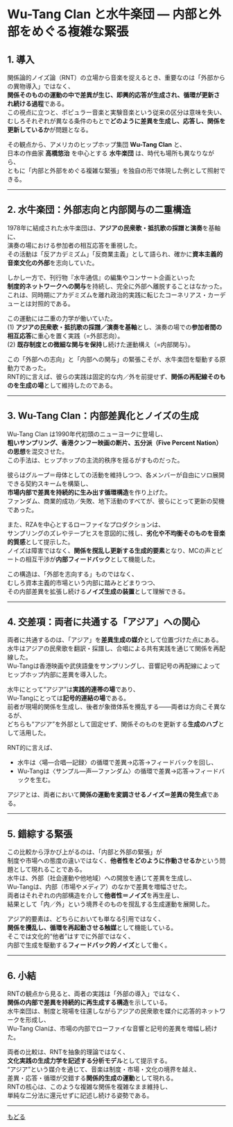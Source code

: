 # Wu-Tang Clan と水牛楽団 ― 内部と外部をめぐる複雑な緊張

## 1. 導入
関係論的ノイズ論（RNT）の立場から音楽を捉えるとき、重要なのは「外部からの異物導入」ではなく、  
**関係そのものの運動の中で差異が生じ、即興的応答が生成され、循環が更新され続ける過程**である。  
この視点に立つと、ポピュラー音楽と実験音楽という従来の区分は意味を失い、  
むしろそれぞれが異なる条件のもとで**どのように差異を生成し、応答し、関係を更新しているか**が問題となる。  

その観点から、アメリカのヒップホップ集団 **Wu-Tang Clan** と、  
日本の作曲家 **高橋悠治** を中心とする **水牛楽団** は、時代も場所も異なりながら、  
ともに「内部と外部をめぐる複雑な緊張」を独自の形で体現した例として照射できる。  

---

## 2. 水牛楽団：外部志向と内部関与の二重構造
1978年に結成された水牛楽団は、**アジアの民衆歌・抵抗歌の採譜と演奏**を基軸に、  
演奏の場における参加者の相互応答を重視した。  
その活動は「反アカデミズム」「反商業主義」として語られ、確かに**資本主義的音楽文化の外部**を志向していた。  

しかし一方で、刊行物『水牛通信』の編集やコンサート企画といった  
**制度的ネットワークへの関与**を持続し、完全に外部へ離脱することはなかった。  
これは、同時期にアカデミズムを離れ政治的実践に転じたコーネリアス・カーデューとは対照的である。  

この運動には二重の力学が働いていた。  
(1) **アジアの民衆歌・抵抗歌の採譜／演奏を基軸**とし、演奏の場での**参加者間の相互応答**に重心を置く実践（=外部志向）。  
(2) **既存制度との微細な関与を保持**し続けた運動構え（=内部関与）。 

この「外部への志向」と「内部への関与」の緊張こそが、水牛楽団を駆動する原動力であった。  
RNT的に言えば、彼らの実践は固定的な内／外を前提せず、**関係の再配線そのものを生成の場**として維持したのである。  

---

## 3. Wu-Tang Clan：内部差異化とノイズの生成
Wu-Tang Clan は1990年代初頭のニューヨークに登場し、  
**粗いサンプリング、香港クンフー映画の断片、五分派（Five Percent Nation）の思想**を混交させた。  
この手法は、ヒップホップの主流的秩序を揺るがすものだった。  

彼らはグループ＝母体としての活動を維持しつつ、各メンバーが自由にソロ展開できる契約スキームを構築し、  
**市場内部で差異を持続的に生み出す循環構造**を作り上げた。  
ファンダム、商業的成功／失敗、地下活動のすべてが、彼らにとって更新の契機であった。  

また、RZAを中心とするローファイなプロダクションは、  
サンプリングのズレやテープヒスを意図的に残し、**劣化や不均衡そのものを音楽的質感**として提示した。  
ノイズは障害ではなく、**関係を撹乱し更新する生成的要素**となり、MCの声とビートの相互干渉が**内部フィードバック**として機能した。  

この構造は、「外部を志向する」ものではなく、  
むしろ資本主義的市場という内部に踏みとどまりつつ、  
その内部差異を拡張し続ける**ノイズ生成の装置**として理解できる。  

---

## 4. 交差項：両者に共通する「アジア」への関心
両者に共通するのは、「アジア」を**差異生成の媒介**として位置づけた点にある。  
水牛はアジアの民衆歌を翻訳・採譜し、合唱による共有実践を通じて関係を再配線した。  
Wu-Tangは香港映画や武侠語彙をサンプリングし、音響記号の再配線によってヒップホップ内部に差異を導入した。  

水牛にとって“アジア”は**実践的連帯の場**であり、  
Wu-Tangにとっては**記号的連結の場**である。  
前者が現場的関係を生成し、後者が象徴体系を攪乱する——両者は方向こそ異なるが、  
どちらも“アジア”を外部として固定せず、関係そのものを更新する**生成のハブ**として活用した。  

RNT的に言えば、  
- 水牛は〈場—合唱—記録〉の循環で差異→応答→フィードバックを回し、  
- Wu-Tangは〈サンプル—声—ファンダム〉の循環で差異→応答→フィードバックを生む。  

アジアとは、両者において**関係の運動を変調させるノイズ＝差異の発生点**である。  

---

## 5. 錯綜する緊張
この比較から浮かび上がるのは、「内部と外部の緊張」が  
制度や市場への態度の違いではなく、**他者性をどのように作動させるか**という問題として現れることである。  
水牛は、外部（社会運動や他地域）への開放を通じて差異を生成し、  
Wu-Tangは、内部（市場やメディア）のなかで差異を増幅させた。  
両者はそれぞれの内部構造を介して**他者性＝ノイズ**を再生産し、  
結果として「内／外」という境界そのものを撹乱する生成運動を展開した。  

アジア的要素は、どちらにおいても単なる引用ではなく、  
**関係を攪乱し、循環を再起動させる触媒**として機能している。  
そこでは文化的“他者”はすでに外部ではなく、  
内部で生成を駆動する**フィードバック的ノイズ**として働く。  

---

## 6. 小結
RNTの観点から見ると、両者の実践は「外部の導入」ではなく、  
**関係の内部で差異を持続的に再生成する構造**を示している。  
水牛楽団は、制度と現場を往還しながらアジアの民衆歌を媒介に応答的ネットワークを形成し、  
Wu-Tang Clanは、市場の内部でローファイな音響と記号的差異を増幅し続けた。  

両者の比較は、RNTを抽象的理論ではなく、  
**文化実践の生成力学を記述する分析モデル**として提示する。  
“アジア”という媒介を通じて、音楽は制度・市場・文化の境界を越え、  
差異・応答・循環が交錯する**関係的生成の運動**として現れる。  
RNTの核心は、このような複雑な関係を複雑なまま維持し、  
単純な二分法に還元せずに記述し続ける姿勢である。

---  
  
[もどる](00-index.md)
